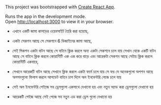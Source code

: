 # 

This project was bootstrapped with [Create React App](https://github.com/facebook/create-react-app).




Runs the app in the development mode.\
Open [http://localhost:3000](http://localhost:3000) to view it in your browser.



* এখানে একটি জামা কাপড়ের ওয়েবসাইট তৈরি করা হয়েছে,

* একটা সেকশন আছে সে সেকশনে 6 ডিজাইনের জামা আছে,

* সেই সিকশন একটা বাটন আছে সে বাটনে ক্লিক করলে অন্য একটা সেকশনে চলে যায় সেখান থেকে একটি বাটন আছে সে বাটনে ক্লিক করলে কোয়ান্টিটি এক এক করে বাড়ে এবং আরেকটা সেকশন আছে সেটায় ক্লিক করলে কোয়ান্টিটি একবারে,

* সেখানে আরেকটি বাটন আছে সেখানে ক্লিক করলে একটা ফর্মে চলে যায় সে ফর মে অনেকগুলো অপশন আছে অপশনগুলো ফিলাপ করলে আপডেট বাটনে চাপ দিলে অল ইনভেন্টরি পেজে চলে যায়

* সেই অল ইনভেন্টরি পেইজে সব ড্রেসগুলো একসাথে দেখানো হয়  এবং নতুন অ্যাড করা ড্রেসগুলো দেখানো হয়


* আরেকটি পেইজ আছে সেই পেজে সব নতুন এড করা ড্রেস গুলো দেখানো হয়